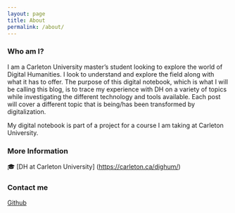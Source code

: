 ```yaml
---
layout: page
title: About
permalink: /about/
---
```


### Who am I?
I am a Carleton University master’s student looking to explore the world of Digital Humanities. I look to understand and explore the field along with what it has to offer. The purpose of this digital notebook, which is what I will be calling this blog, is to trace my experience with DH on a variety of topics while investigating the different technology and tools available. Each post will cover a different topic that is being/has been transformed by digitalization. 

My digital notebook is part of a project for a course I am taking at Carleton University.

### More Information
🎓 [DH at Carleton University] (https://carleton.ca/dighum/) 

### Contact me

[Github](https://github.com/ChelseyG)
